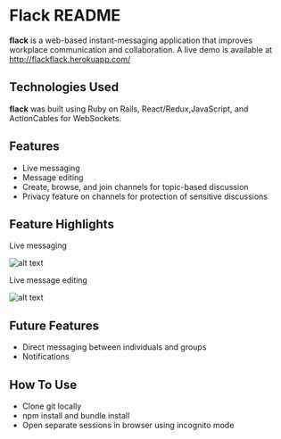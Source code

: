 # Flack README

**flack** is a web-based instant-messaging application that improves workplace communication and collaboration. A live demo is available at http://flackflack.herokuapp.com/
 
## Technologies Used
**flack** was built using Ruby on Rails, React/Redux,JavaScript, and ActionCables for WebSockets.

## Features
+ Live messaging
+ Message editing
+ Create, browse, and join channels for topic-based discussion
+ Privacy feature on channels for protection of sensitive discussions

## Feature Highlights
Live messaging

![alt text](https://media.giphy.com/media/TKRVyMb5SxLxAgwLMP/giphy.gif "sample conversation")

Live message editing

![alt text](https://media.giphy.com/media/l2ExAAkcFEbtl2WRpS/giphy.gif "sample conversation")
## Future Features
+ Direct messaging between individuals and groups
+ Notifications

## How To Use
+ Clone git locally
+ npm install and bundle install
+ Open separate sessions in browser using incognito mode
